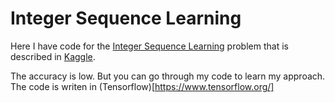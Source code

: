 # Integer Sequence Learning


Here I have code for the [Integer Sequence Learning](https://www.kaggle.com/c/integer-sequence-learning) problem that 
is described in [Kaggle](https://www.kaggle.com).

The accuracy is low. But you can go through my code to learn my approach. The code is writen in (Tensorflow)[https://www.tensorflow.org/]

